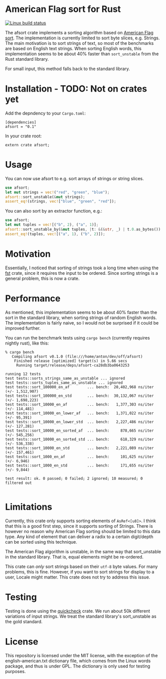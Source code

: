 
# American Flag sort for Rust

[![Linux build status](https://api.travis-ci.org/antonha/afsort.png)](https://travis-ci.org/antonha/afsort)

The afsort crate implements a sorting algorithm based on
[American Flag sort](https://en.wikipedia.org/wiki/American_flag_sort). The implementation is
currently limited to sort byte slices, e.g. Strings. The main motivation is to sort strings of
text, so most of the benchmarks are based on English text strings. When sorting English words, 
this implementation seems to be about 40% faster than `sort_unstable` from the Rust standard 
library.

For small input, this method falls back to the standard library.

# Installation - TODO: Not on crates yet

Add the depndency to your `Cargo.toml`: 

```ignore
[dependencies]
afsort = "0.1"
```
In your crate root:
```ignore
extern crate afsort;
```

# Usage

You can now use afsort to e.g. sort arrays of strings or string slices.

```rust
use afsort;
let mut strings = vec!("red", "green", "blue");
afsort::sort_unstable(&mut strings);
assert_eq!(strings, vec!["blue", "green", "red"]);
```

You can also sort by an extractor function, e.g.:

```rust
use afsort;
let mut tuples = vec![("b", 2), ("a", 1)];
afsort::sort_unstable_by(&mut tuples, |t: &(&str, _) | t.0.as_bytes());
assert_eq!(tuples, vec![("a", 1), ("b", 2)]);
```

# Motivation

Essentially, I noticed that sorting of strings took a long time when using the
[fst](https://github.com/BurntSushi/fst) crate, since it requires the input to be ordered.
Since sorting strings is a general problem, this is now a crate.

# Performance

As mentioned, this implementation seems to be about 40% faster than the sort in the standard
library, when sorting strings of random English words.  The implementation is fairly naive,
so I would not be surprised if it could be improved further.

You can run the benchmark tests using `cargo bench` (currently requires nightly rust), like this:

```ignore
% cargo bench
   Compiling afsort v0.1.0 (file:///home/anton/dev/off/afsort)
    Finished release [optimized] target(s) in 5.66 secs
     Running target/release/deps/afsort-ca28db3ba0643253

running 12 tests
test tests::sorts_strings_same_as_unstable ... ignored
test tests::sorts_tuples_same_as_unstable ... ignored
test tests::sort_100000_en_af        ... bench:  20,402,968 ns/iter (+/- 1,512,907)
test tests::sort_100000_en_std       ... bench:  30,132,067 ns/iter (+/- 1,698,223)
test tests::sort_10000_en_af         ... bench:   1,377,303 ns/iter (+/- 114,481)
test tests::sort_10000_en_lower_af   ... bench:   1,371,022 ns/iter (+/- 95,391)
test tests::sort_10000_en_lower_std  ... bench:   2,227,486 ns/iter (+/- 127,281)
test tests::sort_10000_en_sorted_af  ... bench:     878,665 ns/iter (+/- 545,256)
test tests::sort_10000_en_sorted_std ... bench:     618,329 ns/iter (+/- 536,338)
test tests::sort_10000_en_std        ... bench:   2,221,089 ns/iter (+/- 157,461)
test tests::sort_1000_en_af          ... bench:     101,625 ns/iter (+/- 6,946)
test tests::sort_1000_en_std         ... bench:     171,655 ns/iter (+/- 9,844)

test result: ok. 0 passed; 0 failed; 2 ignored; 10 measured; 0 filtered out


```
# Limitations

Currently, this crate only supports sorting elements of `AsRef<[u8]>`. I think that this is a
good first step, since it supports sorting of Strings. There is however no reason why American
Flag sorting should be limited to this data type. Any kind of element that can deliver a radix
to a certain digit/depth can be sorted using this technique.

The American Flag algorithm is unstable, in the same way that sort_unstable in the standard
library. That is, equal elements might be re-ordered.

This crate can _only_ sort strings based on their `utf-8` byte values. For many problems, this
is fine. However, if you want to sort strings for display to a user, Locale might matter. This
crate does not try to address this issue.

# Testing

Testing is done using the [quickcheck](https://github.com/BurntSushi/quickcheck) crate. We run
about 50k different variations of input strings. We treat the standard library's sort_unstable
as the gold standard.

# License 

This repository is licensed under the MIT license, with the exception of the english-american.txt
dictionary file, which comes from the Linux words package, and thus is under GPL. The dictionary 
is only used for testing purposes.
